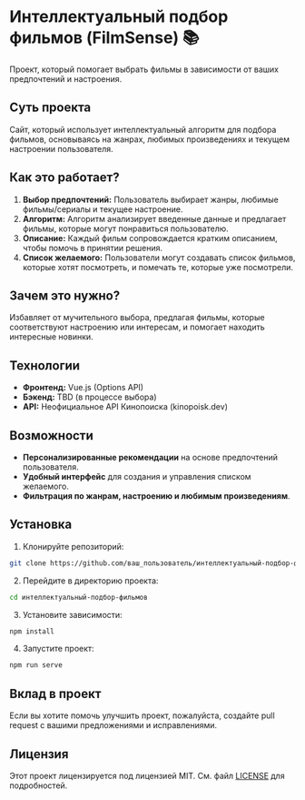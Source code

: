 # Интеллектуальный подбор фильмов (FilmSense) 📚

Проект, который помогает выбрать фильмы в зависимости от ваших предпочтений и настроения.

## Суть проекта

Сайт, который использует интеллектуальный алгоритм для подбора фильмов, основываясь на жанрах, любимых произведениях и текущем настроении пользователя.

## Как это работает?

1. **Выбор предпочтений:** Пользователь выбирает жанры, любимые фильмы/сериалы и текущее настроение.
2. **Алгоритм:** Алгоритм анализирует введенные данные и предлагает фильмы, которые могут понравиться пользователю.
3. **Описание:** Каждый фильм сопровождается кратким описанием, чтобы помочь в принятии решения.
4. **Список желаемого:** Пользователи могут создавать список фильмов, которые хотят посмотреть, и помечать те, которые уже посмотрели.

## Зачем это нужно?

Избавляет от мучительного выбора, предлагая фильмы, которые соответствуют настроению или интересам, и помогает находить интересные новинки.

## Технологии

- **Фронтенд:** Vue.js (Options API)
- **Бэкенд:** TBD (в процессе выбора)
- **API:** Неофициальное API Кинопоиска (kinopoisk.dev)

## Возможности

- **Персонализированные рекомендации** на основе предпочтений пользователя.
- **Удобный интерфейс** для создания и управления списком желаемого.
- **Фильтрация по жанрам, настроению и любимым произведениям**.

## Установка

1. Клонируйте репозиторий:

```bash
git clone https://github.com/ваш_пользователь/интеллектуальный-подбор-фильмов.git
```

2. Перейдите в директорию проекта:

```bash
cd интеллектуальный-подбор-фильмов
```

3. Установите зависимости:

```bash
npm install
```

4. Запустите проект:

```bash
npm run serve
```

## Вклад в проект

Если вы хотите помочь улучшить проект, пожалуйста, создайте pull request с вашими предложениями и исправлениями.

## Лицензия

Этот проект лицензируется под лицензией MIT. См. файл [LICENSE](LICENSE) для подробностей.
